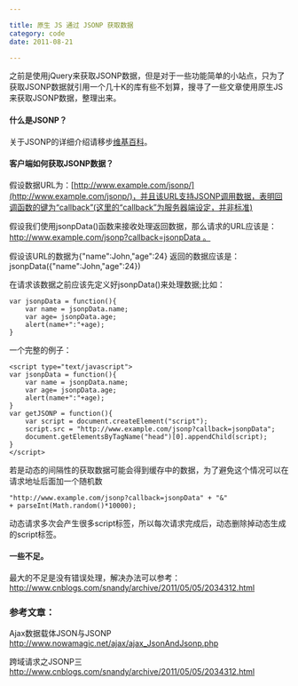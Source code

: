 ```yaml
---

title: 原生 JS 通过 JSONP 获取数据  
category: code  
date: 2011-08-21  

---
```


之前是使用jQuery来获取JSONP数据，但是对于一些功能简单的小站点，只为了获取JSONP数据就引用一个几十K的库有些不划算，搜寻了一些文章使用原生JS来获取JSONP数据，整理出来。

#### 什么是JSONP？
关于JSONP的详细介绍请移步[维基百科](http://wikipedia.org/wiki/JSONP)。

#### 客户端如何获取JSONP数据？
假设数据URL为：[http://www.example.com/jsonp/](http://www.example.com/jsonp/)，并且该URL支持JSONP调用数据，表明回调函数的键为“callback”(这里的“callback”为服务器端设定，并非标准)

假设我们使用jsonpData()函数来接收处理返回数据，那么请求的URL应该是：http://www.example.com/jsonp?callback=jsonpData 。

假设该URL的数据为{"name":John,"age":24}
返回的数据应该是：jsonpData({"name":John,"age":24})

在请求该数据之前应该先定义好jsonpData()来处理数据;比如：

	var jsonpData = function(){
		var name = jsonpData.name;
		var age= jsonpData.age;
		alert(name+":"+age);
	}

一个完整的例子：

	<script type="text/javascript">
	var jsonpData = function(){
		var name = jsonpData.name;
		var age= jsonpData.age;
		alert(name+":"+age);
	}
	var getJSONP = function(){
		var script = document.createElement("script"); 
		script.src = "http://www.example.com/jsonp?callback=jsonpData"; 
		document.getElementsByTagName("head")[0].appendChild(script); 
	}
	</script>

若是动态的间隔性的获取数据可能会得到缓存中的数据，为了避免这个情况可以在请求地址后面加一个随机数

	"http://www.example.com/jsonp?callback=jsonpData" + "&" + parseInt(Math.random()*10000);

动态请求多次会产生很多script标签，所以每次请求完成后，动态删除掉动态生成的script标签。

#### 一些不足。
最大的不足是没有错误处理，解决办法可以参考：http://www.cnblogs.com/snandy/archive/2011/05/05/2034312.html


### 参考文章：

Ajax数据载体JSON与JSONP
http://www.nowamagic.net/ajax/ajax_JsonAndJsonp.php

跨域请求之JSONP三
http://www.cnblogs.com/snandy/archive/2011/05/05/2034312.html

